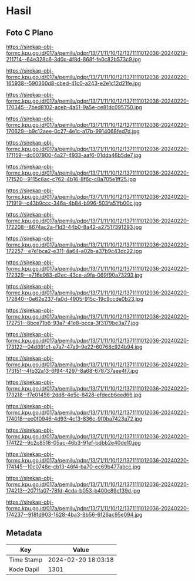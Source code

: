 # Hasil

## Foto C Plano

https://sirekap-obj-formc.kpu.go.id/017a/pemilu/pdpr/13/71/11/10/12/1371111012036-20240219-211714--64e328c6-3d0c-4f8d-868f-fe0c82b573c9.jpg

https://sirekap-obj-formc.kpu.go.id/017a/pemilu/pdpr/13/71/11/10/12/1371111012036-20240220-165938--590360d8-cbed-41c0-a243-e2e1c12d21fe.jpg

https://sirekap-obj-formc.kpu.go.id/017a/pemilu/pdpr/13/71/11/10/12/1371111012036-20240220-170345--7bed8102-aceb-4a51-9a5e-ce81dc095750.jpg

https://sirekap-obj-formc.kpu.go.id/017a/pemilu/pdpr/13/71/11/10/12/1371111012036-20240220-170629--b9c12aee-0c27-4e1c-a17b-9914068fed7d.jpg

https://sirekap-obj-formc.kpu.go.id/017a/pemilu/pdpr/13/71/11/10/12/1371111012036-20240220-171159--dc007900-4a27-4933-aaf6-01dda46b5de7.jpg

https://sirekap-obj-formc.kpu.go.id/017a/pemilu/pdpr/13/71/11/10/12/1371111012036-20240220-171520--9115c6ac-c762-4b16-8f6c-c8a705e1ff25.jpg

https://sirekap-obj-formc.kpu.go.id/017a/pemilu/pdpr/13/71/11/10/12/1371111012036-20240220-171919--c43b9ccc-346a-4b84-b996-503fa51fb00c.jpg

https://sirekap-obj-formc.kpu.go.id/017a/pemilu/pdpr/13/71/11/10/12/1371111012036-20240220-172208--8674ac2a-f1d3-44b0-8a42-a27517391293.jpg

https://sirekap-obj-formc.kpu.go.id/017a/pemilu/pdpr/13/71/11/10/12/1371111012036-20240220-172257--e7e1bca2-e311-4a64-a02b-a37b9c43dc22.jpg

https://sirekap-obj-formc.kpu.go.id/017a/pemilu/pdpr/13/71/11/10/12/1371111012036-20240220-172329--e716e983-d2ec-43ce-a9fa-069f90a73293.jpg

https://sirekap-obj-formc.kpu.go.id/017a/pemilu/pdpr/13/71/11/10/12/1371111012036-20240220-172840--0e62e237-fa0d-4905-915c-19c9ccde0b23.jpg

https://sirekap-obj-formc.kpu.go.id/017a/pemilu/pdpr/13/71/11/10/12/1371111012036-20240220-172751--8bce71b6-93a7-41e8-bcca-3f3179be3a77.jpg

https://sirekap-obj-formc.kpu.go.id/017a/pemilu/pdpr/13/71/11/10/12/1371111012036-20240220-173122--04d091c1-e7a7-47a9-9e22-60768c924b94.jpg

https://sirekap-obj-formc.kpu.go.id/017a/pemilu/pdpr/13/71/11/10/12/1371111012036-20240220-173151--4fb32a13-6f94-4297-8a68-678737aee4f7.jpg

https://sirekap-obj-formc.kpu.go.id/017a/pemilu/pdpr/13/71/11/10/12/1371111012036-20240220-173218--f7e01456-2dd8-4e5c-8428-efdecb6eed66.jpg

https://sirekap-obj-formc.kpu.go.id/017a/pemilu/pdpr/13/71/11/10/12/1371111012036-20240220-174018--ee0f0946-4d93-4cf3-836c-9f0ba7423a72.jpg

https://sirekap-obj-formc.kpu.go.id/017a/pemilu/pdpr/13/71/11/10/12/1371111012036-20240220-174122--9c2c8518-05ac-46b3-91ef-bdbb2e40de10.jpg

https://sirekap-obj-formc.kpu.go.id/017a/pemilu/pdpr/13/71/11/10/12/1371111012036-20240220-174145--10c0748e-cb13-46f4-ba70-ec69b477abcc.jpg

https://sirekap-obj-formc.kpu.go.id/017a/pemilu/pdpr/13/71/11/10/12/1371111012036-20240220-174213--2071fa07-78fd-4cda-b053-b400c89c139d.jpg

https://sirekap-obj-formc.kpu.go.id/017a/pemilu/pdpr/13/71/11/10/12/1371111012036-20240220-174237--918fd903-1628-4ba3-8b56-6f26ac95e094.jpg


## Metadata

| Key        | Value               |
| ---------- | ------------------- |
| Time Stamp | 2024-02-20 18:03:18 |
| Kode Dapil | 1301                |




